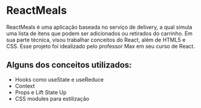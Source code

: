 
# ReactMeals 

ReactMeals é uma aplicação baseada no serviço de delivery, a qual simula uma lista de itens que podem ser adicionados ou retirados do carrinho.
Em sua parte técnica, visou trabalhar conceitos do React, além de HTML5 e CSS. Esse projeto foi idealizado pelo professor Max em seu curso de React.  


## Alguns dos conceitos utilizados:

- Hooks como useState e useReduce 
- Context 
- Props e Lift State Up
- CSS modules para estilização

